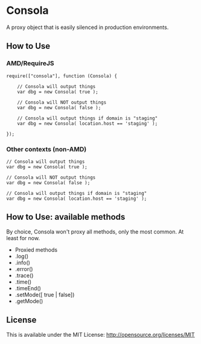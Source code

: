 # Consola

A proxy object that is easily silenced in production environments.

## How to Use

### AMD/RequireJS

    require(["consola"], function (Consola) {

        // Consola will output things
        var dbg = new Consola( true );
        
        // Consola will NOT output things
        var dbg = new Consola( false );

        // Consola will output things if domain is "staging"
        var dbg = new Consola( location.host == 'staging' );

    });

### Other contexts (non-AMD)

    // Consola will output things
    var dbg = new Consola( true );
    
    // Consola will NOT output things
    var dbg = new Consola( false );

    // Consola will output things if domain is "staging"
    var dbg = new Consola( location.host == 'staging' );

## How to Use: available methods

By choice, Consola won't proxy all methods, only the most common. At least for now.

* Proxied methods
 * .log()
 * .info()
 * .error()
 * .trace()
 * .time()
 * .timeEnd()
* .setMode([ true | false]) 
* .getMode() 


## License

This is available under the MIT License:
http://opensource.org/licenses/MIT
